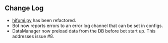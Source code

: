 ## Change Log

- [hifumi.py](https://github.com/hifumibot/hifumibot/blob/3a87be1970b4e3a3b5986c5773835a6e03954836/bot/hifumi.py) has been refactored.
- Bot now reports errors to an error log channel that can be set in configs.
- DataManager now preload data from the DB before bot start up. This addresses issue #8.